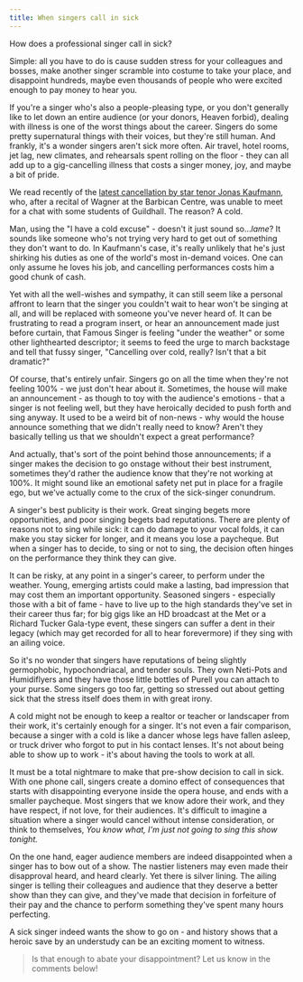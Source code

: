 ```yaml
---
title: When singers call in sick
---
```


How does a professional singer call in sick?

Simple: all you have to do is cause sudden stress for your colleagues and bosses, make another singer scramble into costume to take your place, and disappoint hundreds, maybe even thousands of people who were excited enough to pay money to hear you.

If you're a singer who's also a people-pleasing type, or you don't generally like to let down an entire audience (or your donors, Heaven forbid), dealing with illness is one of the worst things about the career. Singers do some pretty supernatural things with their voices, but they're still human. And frankly, it's a wonder singers aren't sick more often. Air travel, hotel rooms, jet lag, new climates, and rehearsals spent rolling on the floor - they can all add up to a gig-cancelling illness that costs a singer money, joy, and maybe a bit of pride.

We read recently of the [latest cancellation by star tenor Jonas Kaufmann](http://slippedisc.com/2017/02/jonas-kaufmann-cancels-with-a-cold/), who, after a recital of Wagner at the Barbican Centre, was unable to meet for a chat with some students of Guildhall. The reason? A cold.

Man, using the "I have a cold excuse" - doesn't it just sound so...*lame*? It sounds like someone who's not trying very hard to get out of something they don't want to do. In Kaufmann's case, it's really unlikely that he's just shirking his duties as one of the world's most in-demand voices. One can only assume he loves his job, and cancelling performances costs him a good chunk of cash.

Yet with all the well-wishes and sympathy, it can still seem like a personal affront to learn that the singer you couldn't wait to hear won't be singing at all, and will be replaced with someone you've never heard of. It can be frustrating to read a program insert, or hear an announcement made just before curtain, that Famous Singer is feeling "under the weather" or some other lighthearted descriptor; it seems to feed the urge to march backstage and tell that fussy singer, "Cancelling over cold, really? Isn't that a bit dramatic?"

Of course, that's entirely unfair. Singers go on all the time when they're not feeling 100% - we just don't hear about it. Sometimes, the house will make an announcement - as though to toy with the audience's emotions - that a singer is not feeling well, but they have heroically decided to push forth and sing anyway. It used to be a weird bit of non-news - why would the house announce something that we didn't really need to know? Aren't they basically telling us that we shouldn't expect a great performance?

And actually, that's sort of the point behind those announcements; if a singer makes the decision to go onstage without their best instrument, sometimes they'd rather the audience know that they're not working at 100%. It might sound like an emotional safety net put in place for a fragile ego, but we've actually come to the crux of the sick-singer conundrum.

A singer's best publicity is their work. Great singing begets more opportunities, and poor singing begets bad reputations. There are plenty of reasons not to sing while sick: it can do damage to your vocal folds, it can make you stay sicker for longer, and it means you lose a paycheque. But when a singer has to decide, to sing or not to sing, the decision often hinges on the performance they think they can give.

It can be risky, at any point in a singer's career, to perform under the weather. Young, emerging artists could make a lasting, bad impression that may cost them an important opportunity. Seasoned singers - especially those with a bit of fame - have to live up to the high standards they've set in their career thus far; for big gigs like an HD broadcast at the Met or a Richard Tucker Gala-type event, these singers can suffer a dent in their legacy (which may get recorded for all to hear forevermore) if they sing with an ailing voice.

So it's no wonder that singers have reputations of being slightly germophobic, hypochondriacal, and tender souls. They own Neti-Pots and Humidiflyers and they have those little bottles of Purell you can attach to your purse. Some singers go too far, getting so stressed out about getting sick that the stress itself does them in with great irony.

A cold might not be enough to keep a realtor or teacher or landscaper from their work, it's certainly enough for a singer. It's not even a fair comparison, because a singer with a cold is like a dancer whose legs have fallen asleep, or truck driver who forgot to put in his contact lenses. It's not about being able to show up to work - it's about having the tools to work at all.

It must be a total nightmare to make that pre-show decision to call in sick. With one phone call, singers create a domino effect of consequences that starts with disappointing everyone inside the opera house, and ends with a smaller paycheque. Most singers that we know adore their work, and they have respect, if not love, for their audiences. It's difficult to imagine a situation where a singer would cancel without intense consideration, or think to themselves, *You know what, I'm just not going to sing this show tonight.*

On the one hand, eager audience members are indeed disappointed when a singer has to bow out of a show. The nastier listeners may even made their disapproval heard, and heard clearly. Yet there is silver lining. The ailing singer is telling their colleagues and audience that they deserve a better show than they can give, and they've made that decision in forfeiture of their pay and the chance to perform something they've spent many hours perfecting. 

A sick singer indeed wants the show to go on - and history shows that a heroic save by an understudy can be an exciting moment to witness.

>Is that enough to abate your disappointment? Let us know in the comments below!
